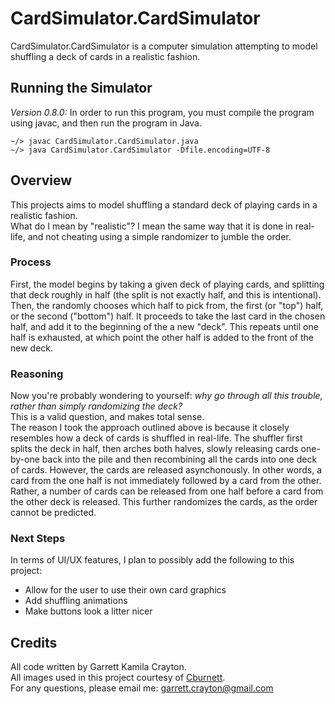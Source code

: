 # CardSimulator.CardSimulator
CardSimulator.CardSimulator is a computer simulation attempting to model shuffling a deck of cards in a realistic fashion.

## Running the Simulator
*Version 0.8.0:* In order to run this program, you must compile the program using javac, and then run the program in Java.
```shell
~/> javac CardSimulator.CardSimulator.java 
~/> java CardSimulator.CardSimulator -Dfile.encoding=UTF-8
```


## Overview
This projects aims to model shuffling a standard deck of playing cards in a realistic fashion. \
What do I mean by "realistic"? I mean the same way that it is done in real-life, and not cheating using a simple randomizer to jumble the order.

### Process
First, the model begins by taking a given deck of playing cards, and splitting that deck roughly in half (the split is not exactly half, and this is intentional). \
Then, the randomly chooses which half to pick from, the first (or "top") half, or the second ("bottom") half. It proceeds to take the last card in the chosen half, and add it to the beginning of the a new "deck". This repeats until one half is exhausted, at which point the other half is added to the front of the new deck.

### Reasoning
Now you're probably wondering to yourself: *why go through all this trouble, rather than simply randomizing the deck?* \
This is a valid question, and makes total sense. \
The reason I took the approach outlined above is because it closely resembles how a deck of cards is shuffled in real-life. The shuffler first splits the deck in half, then arches both halves, slowly releasing cards one-by-one back into the pile and then recombining all the cards into one deck of cards. However, the cards are released asynchonously. In other words, a card from the one half is not immediately followed by a card from the other. Rather, a number of cards can be released from one half before a card from the other deck is released. This further randomizes the cards, as the order cannot be predicted.



### Next Steps
In terms of UI/UX features, I plan to possibly add the following to this project:
* Allow for the user to use their own card graphics
* Add shuffling animations
* Make buttons look a litter nicer

## Credits
All code written by Garrett Kamila Crayton. \
All images used in this project courtesy of [Cburnett][2].\
For any questions, please email me: [garrett.crayton@gmail.com][1]



[1]: garrett.crayton@gmail.com
[2]: https://en.wikipedia.org/wiki/User:Cburnett